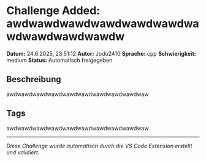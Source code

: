 # Challenge Added: awdwawdwawdwawdwawdwawdwawdwawdwawdwawdw

**Datum:** 24.6.2025, 23:51:12
**Autor:** Jodo2410
**Sprache:** cpp
**Schwierigkeit:** medium
**Status:** Automatisch freigegeben

## Beschreibung
awdwawdwawdwawdwawdwawdwawdwawdwawdwaw

## Tags
awdwawdwawdwawdwawdwawdwawdwawdwawdwaw

---
*Diese Challenge wurde automatisch durch die VS Code Extension erstellt und validiert.*
